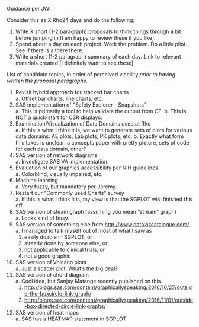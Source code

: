 Guidance per JW:

Consider this as X Rho24 days and do the following: 

1. Write X short (1-2 paragraph) proposals to think things through a bit before jumping in [I am happy to review these if you like].
1. Spend about a day on each project. Work the problem. Do a little pilot. See if there is a there there.
1. Write a short (1-2 paragraph) summary of each day. Link to relevant materials created [I definitely want to see these].

List of candidate topics, in order of perceived viability *prior to having written the proposal paragraphs*.

1. Revisit hybrid approach for stacked bar charts  
  a. Offset bar charts, line charts, etc.
1. SAS implementation of "Safety Explorer - Snapshots"  
  a. This is primarily a tool to help validate the output from CF. 
  b. This is NOT a quick-start for CSR displays.
1. Examination/Visualization of Data Domains used at Rho  
  a. If this is what I think it is, we want to generate sets of plots for various data domains: AE plots, Lab plots, PK plots, etc.
  b. Exactly what form this takes is unclear: a concepts paper with pretty picture, sets of code for each data domain, other?
1. SAS version of network diagrams  
  a. Investigate SAS VA implementation.
1. Evaluation of our graphics accessibility per NIH guidelines  
  a. Colorblind, visually impaired, etc.
1. Machine learning  
  a. Very fuzzy, but mandatory per Jeremy.
1. Restart our "Commonly used Charts" survey  
  a. If this is what I think it is, my view is that the SGPLOT wiki finished this off.
1. SAS version of steam graph (assuming you mean “stream” graph)  
  a. Looks kind of busy.
1. SAS version of something else from http://www.datavizcatalogue.com/  
  a. I managed to talk myself out of most of what I saw as  
    1. easily doable in SGPLOT, or  
    1. already done by someone else, or  
    1. not applicable to clinical trials, or  
    1. not a good graphic
1. SAS version of Volcano plots  
  a. Just a scatter plot. What’s the big deal?
1. SAS version of chord diagram  
  a. Cool idea, but Sanjay Matange recently published on this.  
    1. http://blogs.sas.com/content/graphicallyspeaking/2016/10/27/outside-the-boxcircle-link-graph/  
    1. http://blogs.sas.com/content/graphicallyspeaking/2016/11/01/outside-box-directed-circle-link-graphs/
1. SAS version of heat maps  
  a. SAS has a HEATMAP statement in SGPLOT

